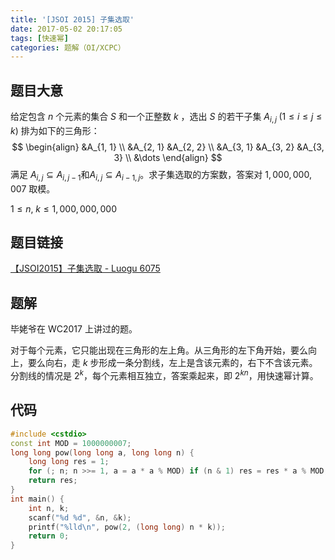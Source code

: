 ```yaml
---
title: '[JSOI 2015] 子集选取'
date: 2017-05-02 20:17:05
tags: [快速幂]
categories: 题解（OI/XCPC）
---
```


## 题目大意

给定包含 $n$ 个元素的集合 $S$ 和一个正整数 $k$ ，选出 $S$ 的若干子集 $A_{i, j} \; (1 \leqslant i \leqslant j \leqslant k)$ 排为如下的三角形：
$$
\begin{align}
&A_{1, 1} \\
&A_{2, 1} &A_{2, 2} \\
&A_{3, 1} &A_{3, 2} &A_{3, 3} \\
&\dots
\end{align}
$$
满足 $A_{i, j} \subseteq A_{i, j - 1}$和$A_{i, j} \subseteq A_{i - 1, j}$。求子集选取的方案数，答案对 $1,000,000,007$ 取模。

$1 \leqslant n, \; k \leqslant 1,000,000,000$

## 题目链接

[【JSOI2015】子集选取 - Luogu 6075](https://www.luogu.com.cn/problem/P6075)

<!-- more -->

## 题解

毕姥爷在 WC2017 上讲过的题。

对于每个元素，它只能出现在三角形的左上角。从三角形的左下角开始，要么向上，要么向右，走 $k$ 步形成一条分割线，左上是含该元素的，右下不含该元素。分割线的情况是 $2^k$，每个元素相互独立，答案乘起来，即 $2^{k n}$，用快速幂计算。

## 代码

```c++
#include <cstdio>
const int MOD = 1000000007;
long long pow(long long a, long long n) {
    long long res = 1;
    for (; n; n >>= 1, a = a * a % MOD) if (n & 1) res = res * a % MOD;
    return res;
}
int main() {
    int n, k;
    scanf("%d %d", &n, &k);
    printf("%lld\n", pow(2, (long long) n * k));
    return 0;
}
```